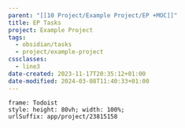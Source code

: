 ```yaml
---
parent: "[[10 Project/Example Project/EP +MOC]]"
title: EP Tasks
project: Example Project
tags:
  - obsidian/tasks
  - project/example-project
cssclasses:
  - line3
date-created: 2023-11-17T20:35:12+01:00
date-modified: 2024-03-08T11:40:33+01:00
---
```


```custom-frames
frame: Todoist
style: height: 80vh; width: 100%;
urlSuffix: app/project/23815158
```

